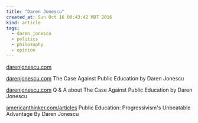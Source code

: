 ```yaml
---
title: "Daren Jonescu"
created_at: Sun Oct 16 00:43:42 MDT 2016
kind: article
tags:
  - daren_jonescu
  - politics
  - philosophy
  - opinion
---
```


<a href="http://darenjonescu.com/" target="_blank">darenjonescu.com</a>

<a href="http://darenjonescu.com/the-case-against-public-education/" target="_blank">darenjonescu.com</a>
The Case Against Public Education by Daren Jonescu 

<a href="http://darenjonescu.com/about-the-book/" target="_blank">darenjonescu.com</a>
Q & A about The Case Against Public Education by Daren Jonescu

<a href="http://www.americanthinker.com/articles/2016/10/public_education_progressivisms_unbeatable_advantage.html" target="_blank">americanthinker.com/articles</a>
Public Education: Progressivism's Unbeatable Advantage By Daren Jonescu

<!--
html boilerplate
<a href="" target="_blank"></a>
<a name=""></a>
<img src="" width="400px">
<ul>
  <li></li>
</ul>
<pre>
</pre>
<pre><code>
</code></pre>
<math xmlns='http://www.w3.org/1998/Math/MathML' display='block'>
</math>
-->
